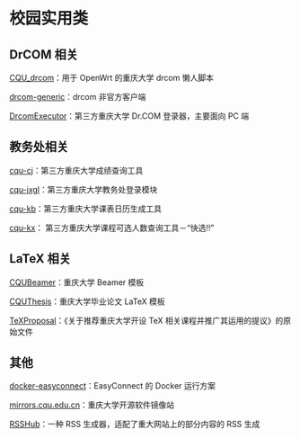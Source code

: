 # 校园实用类

## DrCOM 相关

[CQU\_drcom](https://github.com/purefkh/CQU_drcom)：用于 OpenWrt 的重庆大学 drcom 懒人脚本

[drcom-generic](https://github.com/drcoms/drcom-generic)：drcom 非官方客户端

[DrcomExecutor](https://github.com/CQU-AI/DrcomExecutor)：第三方重庆大学 Dr.COM 登录器，主要面向 PC 端

## 教务处相关

[cqu-cj](https://github.com/CQU-AI/cqu-cj)：第三方重庆大学成绩查询工具

[cqu-jxgl](https://github.com/CQU-AI/cqu-jxgl)：第三方重庆大学教务处登录模块

[cqu-kb](https://github.com/CQU-AI/cqu-kb)：第三方重庆大学课表日历生成工具

[cqu-kx](https://github.com/CQU-AI/cqu-kx)： 第三方重庆大学课程可选人数查询工具－“快选!!”

## LaTeX 相关

[CQUBeamer](https://github.com/CQUtug/CQUBeamer)：重庆大学 Beamer 模板

[CQUThesis](https://github.com/nanmu42/CQUThesis)：重庆大学毕业论文 LaTeX 模板

[TeXProposal](https://github.com/CQUtug/TeXProposal)：《关于推荐重庆大学开设 TeX 相关课程并推广其运用的提议》的原始文件

## 其他

[docker-easyconnect](https://github.com/Hagb/docker-easyconnect)：EasyConnect 的 Docker 运行方案

[mirrors.cqu.edu.cn](https://mirrors.cqu.edu.cn)：重庆大学开源软件镜像站

[RSSHub](https://github.com/DIYgod/RSSHub)：一种 RSS 生成器，适配了重大网站上的部分内容的 RSS 生成
